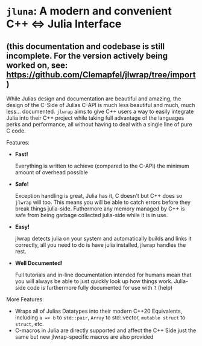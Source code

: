# `jluna`: A modern and convenient C++ ⇔ Julia Interface

## (this documentation and codebase is still incomplete. For the version actively being worked on, see: https://github.com/Clemapfel/jlwrap/tree/import)

While Julias design and documentation are beautiful and amazing, the design of the C-Side of Julias C-API is much less beautiful and much, much less... documented. `jlwrap` aims to give C++ users a way to easily integrate Julia into their C++ project while taking full advantage of the languages perks and performance, all without having to deal with a single line of pure C code.

Features:
+ **Fast!** 

  Everything is written to achieve (compared to the C-API) the minimum amount of overhead possible
  
+ **Safe!** 

  Exception handling is great, Julia has it, C doesn't but C++ does so `jlwrap` will too. This means you will be able to catch errors before they break things julia-side. Futhermore any memory managed by C++ is safe from being garbage collected julia-side while it is in use.
  
+ **Easy!**

  jlwrap detects julia on your system and automatically builds and links it correctly, all you need to do is have julia installed, jlwrap handles the rest.
  
+ **Well Documented!** 

  Full tutorials and in-line documentation intended for humans mean that you will always be able to just quickly look up how things work. Julia-side code is furthermore fully documented for use with `?` (help)

More Features:
+ Wraps all of Julias Datatypes into their modern C++20 Equivalents, including `a => b` to `std::pair`, `Array` to std::vector, `mutable struct` to `struct`, etc. 
+ C-macros in Julia are directly supported and affect the C++ Side just the same but new jlwrap-specific macros are also provided
